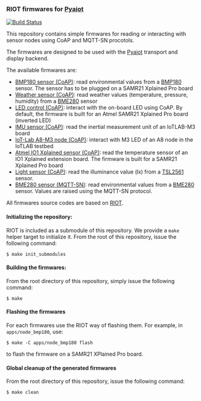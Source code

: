 ### RIOT firmwares for [Pyaiot](https://github.com/pyaiot/pyaiot)

[![Build Status](https://travis-ci.org/pyaiot/riot-firmwares.svg?branch=master)](https://travis-ci.org/pyaiot/riot-firmwares)

This repository contains simple firmwares for reading or interacting with
sensor nodes using CoAP and MQTT-SN procotols.

The firmwares are designed to be used with the
[Pyaiot](https://github.com/pyaiot/pyaiot) transport and display backend.

The available firmwares are:
* [BMP180 sensor (CoAP)](apps/node_bmp180): read environmental values from a
  [BMP180](https://www.bosch-sensortec.com/bst/products/all_products/bmp180)
  sensor.
  The sensor has to be plugged on a SAMR21 Xplained Pro board
* [Weather sensor (CoAP)](apps/node_bme180): read weather values (temperature,
  pressure, humidity) from a
  [BME280](https://www.bosch-sensortec.com/bst/products/all_products/bme280)
  sensor
* [LED control (CoAP)](apps/node_leds): interact with the on-board LED using CoAP.
  By default, the firmware is built for an Atmel SAMR21 Xplained Pro board
  (inverted LED)
* [IMU sensor (CoAP)](aps/node_imu): read the inertial measurement unit of an
  IoTLAB-M3 board
* [IoT-Lab A8-M3 node (CoAP)](apps/node_iotlab_a8_m3): interact with M3 LED of an
  A8 node in the IoTLAB testbed
* [Atmel IO1 Xplained sensor (CoAP)](apps/node_io1_xplained): read the temperature
  sensor of an IO1 Xplained extension board. The firmware is built for a SAMR21
  Xplained Pro board
* [Light sensor (CoAP)](apps/node_tsl2561): read the illuminance value (lx) from a
  [TSL2561](http://ams.com/eng/Products/Light-Sensors/Ambient-Light-Sensors/TSL2561/TSL2560-TSL2561-Datasheet)
  sensor.
* [BME280 sensor (MQTT-SN)](apps/node_mqtt_bme280): read environmental values
  from a
  [BME280](https://www.bosch-sensortec.com/bst/products/all_products/bme280)
  sensor. Values are raised using the MQTT-SN protocol.

All firmwares source codes are based on [RIOT](https://github.com/RIOT-OS/RIOT).

#### Initializing the repository:

RIOT is included as a submodule of this repository. We provide a `make` helper
target to initialize it.
From the root of this repository, issue the following command:
```
$ make init_submodules
```

#### Building the firmwares:

From the root directory of this repository, simply issue the following command:
```
$ make
```

#### Flashing the firmwares

For each firmwares use the RIOT way of flashing them. For example, in
`apps/node_bmp180`, use:
```
$ make -C apps/node_bmp180 flash
```
to flash the firmware on a SAMR21 XPlained Pro board.

#### Global cleanup of the generated firmwares

From the root directory of this repository, issue the following command:
```
$ make clean
```
